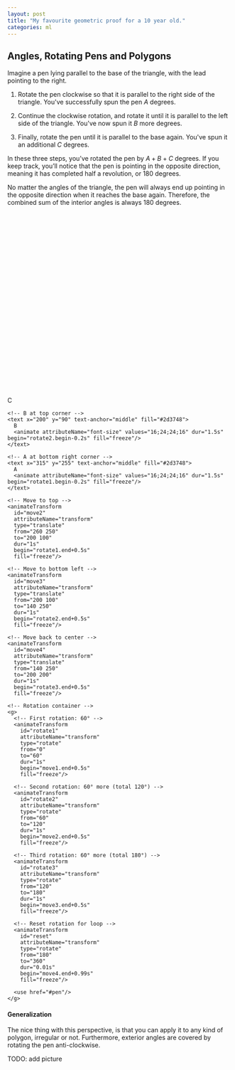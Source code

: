 ```yaml
---
layout: post
title: "My favourite geometric proof for a 10 year old."
categories: ml
---
```



## Angles, Rotating Pens and Polygons 
Imagine a pen lying parallel to the base of the triangle, with the lead pointing to the right.

1. Rotate the pen clockwise so that it is parallel to the right side of the triangle. You've successfully spun the pen $A$ degrees.

2. Continue the clockwise rotation, and rotate it until it is parallel to the left side of the triangle. You've now spun it $B$ more degrees.

3. Finally, rotate the pen until it is parallel to the base again. You've spun it an additional 
$C$ degrees.

In these three steps, you’ve rotated the pen by 
$A+B+C$ degrees. If you keep track, you’ll notice that the pen is pointing in the opposite direction, meaning it has completed half a revolution, or 180 degrees.

No matter the angles of the triangle, the pen will always end up pointing in the opposite direction when it reaches the base again. Therefore, the combined sum of the interior angles is always 180 degrees.

<svg viewBox="0 0 400 400" width="400" height="400" xmlns="http://www.w3.org/2000/svg">
  <!-- Glow filter definition -->
  <defs>
    <filter id="glow">
      <feGaussianBlur stdDeviation="3" result="coloredBlur"/>
      <feMerge>
        <feMergeNode in="coloredBlur"/>
        <feMergeNode in="SourceGraphic"/>
      </feMerge>
    </filter>
  </defs>
  
  <!-- Equilateral triangle -->
  <path d="M 200 100 L 300 250 L 100 250 Z" 
        fill="none" 
        stroke="#2d3748" 
        stroke-width="3"/>
  
  <!-- Angle labels with lighting effects -->
  <g font-family="Arial" font-size="16" font-weight="bold">
    <!-- C at bottom left corner -->
    <text x="85" y="255" text-anchor="middle" fill="#2d3748">
      C
      <animate attributeName="font-size" values="16;24;24;16" dur="1.5s" begin="rotate3.begin-0.2s" fill="freeze"/>
    </text>
    
    <!-- B at top corner -->
    <text x="200" y="90" text-anchor="middle" fill="#2d3748">
      B
      <animate attributeName="font-size" values="16;24;24;16" dur="1.5s" begin="rotate2.begin-0.2s" fill="freeze"/>
    </text>
    
    <!-- A at bottom right corner -->
    <text x="315" y="255" text-anchor="middle" fill="#2d3748">
      A
      <animate attributeName="font-size" values="16;24;24;16" dur="1.5s" begin="rotate1.begin-0.2s" fill="freeze"/>
    </text>
  </g>
  
  <!-- Pen definition -->
  <defs>
    <g id="pen">
      <rect x="-30" y="-10" width="60" height="20" fill="#4a5568"/>
      <path d="M 30 -10 L 50 0 L 30 10 Z" fill="#1a202c"/>
      <!-- Rubber/Eraser at the back -->
      <rect x="-37" y="-9" width="7" height="18" fill="#f56565" rx="1"/>
      <!-- Metal band between pen and rubber -->
    </g>
  </defs>
  
  <!-- Main animation container -->
  <g>
    <!-- Move to bottom right -->
    <animateTransform
      id="move1"
      attributeName="transform"
      type="translate"
      from="200 200"
      to="260 250"
      dur="1s"
      begin="0s;move4.end+1s"
      fill="freeze"/>
    
    <!-- Move to top -->
    <animateTransform
      id="move2"
      attributeName="transform"
      type="translate"
      from="260 250"
      to="200 100"
      dur="1s"
      begin="rotate1.end+0.5s"
      fill="freeze"/>
    
    <!-- Move to bottom left -->
    <animateTransform
      id="move3"
      attributeName="transform"
      type="translate"
      from="200 100"
      to="140 250"
      dur="1s"
      begin="rotate2.end+0.5s"
      fill="freeze"/>
    
    <!-- Move back to center -->
    <animateTransform
      id="move4"
      attributeName="transform"
      type="translate"
      from="140 250"
      to="200 200"
      dur="1s"
      begin="rotate3.end+0.5s"
      fill="freeze"/>
    
    <!-- Rotation container -->
    <g>
      <!-- First rotation: 60° -->
      <animateTransform
        id="rotate1"
        attributeName="transform"
        type="rotate"
        from="0"
        to="60"
        dur="1s"
        begin="move1.end+0.5s"
        fill="freeze"/>
      
      <!-- Second rotation: 60° more (total 120°) -->
      <animateTransform
        id="rotate2"
        attributeName="transform"
        type="rotate"
        from="60"
        to="120"
        dur="1s"
        begin="move2.end+0.5s"
        fill="freeze"/>
      
      <!-- Third rotation: 60° more (total 180°) -->
      <animateTransform
        id="rotate3"
        attributeName="transform"
        type="rotate"
        from="120"
        to="180"
        dur="1s"
        begin="move3.end+0.5s"
        fill="freeze"/>
      
      <!-- Reset rotation for loop -->
      <animateTransform
        id="reset"
        attributeName="transform"
        type="rotate"
        from="180"
        to="360"
        dur="0.01s"
        begin="move4.end+0.99s"
        fill="freeze"/>
      
      <use href="#pen"/>
    </g>
  </g>
</svg>

#### Generalization

The nice thing with this perspective, is that you can apply it to any kind of polygon, irregular or not. Furthermore, exterior angles are covered by rotating the pen anti-clockwise.

TODO: add picture 
